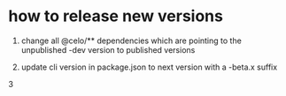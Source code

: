 # how to release new versions


1. change all @celo/** dependencies which are pointing to the unpublished -dev version to published versions

2. update cli version in package.json to next version with a -beta.x suffix

3